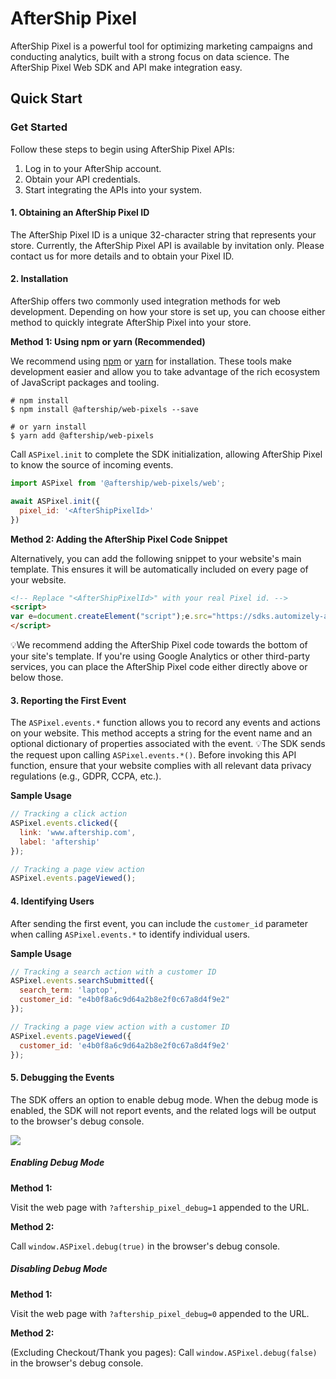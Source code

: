 # AfterShip Pixel

AfterShip Pixel is a powerful tool for optimizing marketing campaigns and conducting analytics, built with a strong focus on data science. The AfterShip Pixel Web SDK and API make integration easy.

## Quick Start

### Get Started

Follow these steps to begin using AfterShip Pixel APIs:

1. Log in to your AfterShip account.
2. Obtain your API credentials.
3. Start integrating the APIs into your system.

#### 1. Obtaining an AfterShip Pixel ID

The AfterShip Pixel ID is a unique 32-character string that represents your store. Currently, the AfterShip Pixel API is available by invitation only. Please contact us for more details and to obtain your Pixel ID.

#### 2. Installation

AfterShip offers two commonly used integration methods for web development. Depending on how your store is set up, you can choose either method to quickly integrate AfterShip Pixel into your store.

**Method 1: Using npm or yarn (Recommended)**

We recommend using [npm](https://www.npmjs.com/) or [yarn](https://yarnpkg.com/) for installation. These tools make development easier and allow you to take advantage of the rich ecosystem of JavaScript packages and tooling.

```shell
# npm install
$ npm install @aftership/web-pixels --save

# or yarn install
$ yarn add @aftership/web-pixels
```

Call `ASPixel.init` to complete the SDK initialization, allowing AfterShip Pixel to know the source of incoming events.

```jsx
import ASPixel from '@aftership/web-pixels/web';

await ASPixel.init({
  pixel_id: '<AfterShipPixelId>'
})
```

**Method 2: Adding the AfterShip Pixel Code Snippet**

Alternatively, you can add the following snippet to your website's main template. This ensures it will be automatically included on every page of your website.

```html
<!-- Replace "<AfterShipPixelId>" with your real Pixel id. -->
<script>
var e=document.createElement("script");e.src="https://sdks.automizely-analytics.io/web-pixels/v1/web.js",e.async=!0,e.onload=()=>{var e=window.methodQueue;window.methodQueue=[];for(var i=0;i<e.length;i++)e[i].prop&&window.ASPixel[e[i].prop].apply(window.ASPixel,e[i].args||[])},document.head.appendChild(e),window.methodQueue=window.methodQueue||[],window.ASPixel=window.ASPixel||new Proxy({},{get(e,i){return()=>{methodQueue.push({prop:i,args:arguments})}}}),window.ASPixel.init({pixel_id:"<AfterShipPixelId>"});
</script>
```

💡We recommend adding the AfterShip Pixel code towards the bottom of your site's template. If you're using Google Analytics or other third-party services, you can place the AfterShip Pixel code either directly above or below those.

#### 3. Reporting the First Event
The `ASPixel.events.*` function allows you to record any events and actions on your website. This method accepts a string for the event name and an optional dictionary of properties associated with the event.
💡The SDK sends the request upon calling `ASPixel.events.*()`. Before invoking this API function, ensure that your website complies with all relevant data privacy regulations (e.g., GDPR, CCPA, etc.).

**Sample Usage**
```javascript
// Tracking a click action
ASPixel.events.clicked({
  link: 'www.aftership.com',
  label: 'aftership'
});

// Tracking a page view action
ASPixel.events.pageViewed();

```

#### 4. Identifying Users
After sending the first event, you can include the `customer_id` parameter when calling `ASPixel.events.*` to identify individual users.

**Sample Usage**
```javascript
// Tracking a search action with a customer ID
ASPixel.events.searchSubmitted({
  search_term: 'laptop',
  customer_id: "e4b0f8a6c9d64a2b8e2f0c67a8d4f9e2"
});

// Tracking a page view action with a customer ID
ASPixel.events.pageViewed({
  customer_id: 'e4b0f8a6c9d64a2b8e2f0c67a8d4f9e2'
});
```

#### 5. Debugging the Events
The SDK offers an option to enable debug mode. When the debug mode is enabled, the SDK will not report events, and the related logs will be output to the browser's debug console.

<img src="https://assets.am-static.com/api_docs_center/web_pixel/64ee4681306442caf7d838211ddf16a5">

##### Enabling Debug Mode

**Method 1:**

Visit the web page with `?aftership_pixel_debug=1` appended to the URL.

**Method 2:**

Call `window.ASPixel.debug(true)` in the browser's debug console.

##### Disabling Debug Mode

**Method 1:**

Visit the web page with `?aftership_pixel_debug=0` appended to the URL.

**Method 2:**

(Excluding Checkout/Thank you pages): Call `window.ASPixel.debug(false)` in the browser's debug console.
